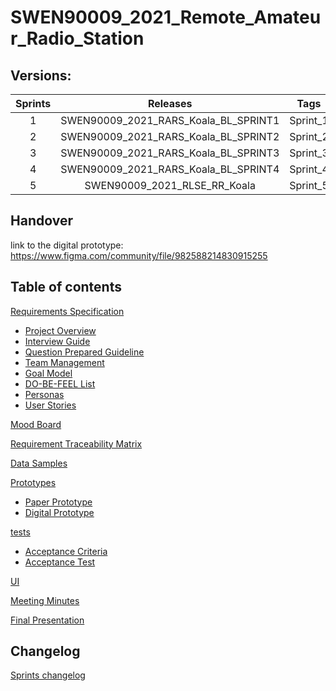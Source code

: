 # SWEN90009_2021_Remote_Amateur_Radio_Station
## Versions:

|Sprints|Releases|Tags|
|:----:|:----:|:----:|
|1|SWEN90009_2021_RARS_Koala_BL_SPRINT1|Sprint_1|
|2|SWEN90009_2021_RARS_Koala_BL_SPRINT2|Sprint_2|
|3|SWEN90009_2021_RARS_Koala_BL_SPRINT3|Sprint_3|
|4|SWEN90009_2021_RARS_Koala_BL_SPRINT4|Sprint_4|
|5|SWEN90009_2021_RLSE_RR_Koala|Sprint_5|

## Handover
link to the digital prototype:
<https://www.figma.com/community/file/982588214830915255>

## Table of contents
[Requirements Specification](docs/requirements/Specification/)
- [Project Overview](docs/requirements/Specification/RARS-ProjectOverview-210321-2135-530.pdf)
- [Interview Guide](docs/requirements/Specification/Requirements%20Elicitation/RARS-InterviewGuide-210321-2137-532.pdf)
- [Question Prepared Guideline](docs/requirements/Specification/Requirements%20Elicitation/RARS-QuestionPreparedGuideline-210321-2137-534.pdf)
- [Team Management](docs/requirements/Specification/Requirements%20Elicitation/RARS-TeamManagement-210321-2137-536.pdf)
- [Goal Model](docs/requirements/Goal%20Model/Goal%20Model%20-%20detail/RARS-GoalModel-detail.pdf)
- [DO-BE-FEEL List](docs/requirements/Goal%20Model/Do-Be-Feel%20List/Do-Be-Feel%20List.pdf)
- [Personas](docs/requirements/Personas/RARS-Personas.pdf)
- [User Stories](docs/requirements/User%20Stories/RARS-UserStories.pdf)

[Mood Board](docs/Mood%20Board/RARS-MoodBoard.pdf)

[Requirement Traceability Matrix](docs/RequirementTraceabilityMatrix/RARS-RequirementTraceabilityMatrix.pdf)

[Data Samples](data%20samples/RARS-DataSample.pdf)

[Prototypes](prototypes)
- [Paper Prototype](prototypes/low%20fidelity/RARS-PaperPrototype.pdf)
- [Digital Prototype](prototypes/high%20fidelity/RARS-DigitalPrototype.pdf)

[tests](tests)
- [Acceptance Criteria](tests/Acceptance%20Criteria/RARS-AcceptanceCriteria.pdf)
- [Acceptance Test](tests/Acceptance%20test/RARS-AcceptanceTest.pdf)

[UI](ui)

[Meeting Minutes](docs/meeting%20minutes/Team%20meeings/)

[Final Presentation](docs/Final%20Presentation/presentation_leichen.pdf)

## Changelog
[Sprints changelog](CHANGELOG.md)

